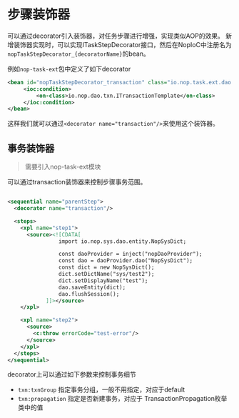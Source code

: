 # 步骤装饰器

可以通过decorator引入装饰器，对任务步骤进行增强，实现类似AOP的效果。
新增装饰器实现时，可以实现ITaskStepDecorator接口，然后在NopIoC中注册名为`nopTaskStepDecorator_{decoratorName}`的bean。

例如`nop-task-ext`包中定义了如下decorator

```xml
<bean id="nopTaskStepDecorator_transaction" class="io.nop.task.ext.dao.TransactionTaskStepDecorator">
     <ioc:condition>
         <on-class>io.nop.dao.txn.ITransactionTemplate</on-class>
     </ioc:condition>
</bean>
```

这样我们就可以通过`<decorator name="transaction"/>`来使用这个装饰器。

## 事务装饰器

> 需要引入nop-task-ext模块

可以通过transaction装饰器来控制步骤事务范围。

```xml

<sequential name="parentStep">
  <decorator name="transaction"/>

  <steps>
    <xpl name="step1">
      <source><![CDATA[
                import io.nop.sys.dao.entity.NopSysDict;

                const daoProvider = inject("nopDaoProvider");
                const dao = daoProvider.dao("NopSysDict");
                const dict = new NopSysDict();
                dict.setDictName("sys/test2");
                dict.setDisplayName("test");
                dao.saveEntity(dict);
                dao.flushSession();
            ]]></source>
    </xpl>

    <xpl name="step2">
      <source>
        <c:throw errorCode="test-error"/>
      </source>
    </xpl>
  </steps>
</sequential>
```

decorator上可以通过如下参数来控制事务细节

* `txn:txnGroup` 指定事务分组，一般不用指定，对应于default
* `txn:propagation` 指定是否新建事务，对应于 TransactionPropagation枚举类中的值
